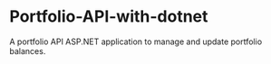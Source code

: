 # Portfolio-API-with-dotnet
A portfolio API ASP.NET application to manage and update portfolio balances.
